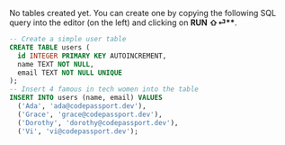 No tables created yet. You can create one by copying the following SQL query into the editor (on the left) and clicking on **RUN ⇧⏎\*\***.

```sql
-- Create a simple user table
CREATE TABLE users (
  id INTEGER PRIMARY KEY AUTOINCREMENT,
  name TEXT NOT NULL,
  email TEXT NOT NULL UNIQUE
);
-- Insert 4 famous in tech women into the table
INSERT INTO users (name, email) VALUES
  ('Ada', 'ada@codepassport.dev'),
  ('Grace', 'grace@codepassport.dev'),
  ('Dorothy', 'dorothy@codepassport.dev'),
  ('Vi', 'vi@codepassport.dev');
```
